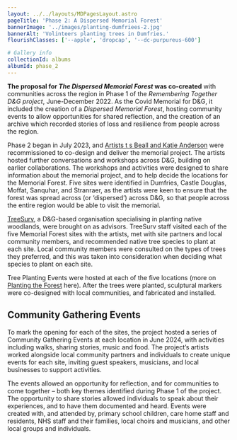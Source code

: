 ```yaml
---
layout: ../../layouts/MDPagesLayout.astro
pageTitle: 'Phase 2: A Dispersed Memorial Forest'
bannerImage: '../images/planting-dumfriees-2.jpg'
bannerAlt: 'Volinteers planting trees in Dumfries.'
flourishClasses: ['--apple', 'dropcap', '--dc-purpureus-600']

# Gallery info
collectionId: albums
albumId: phase_2
---
```


__The proposal for _The Dispersed Memorial Forest_ was co-created__ with communities across the region in Phase 1 of the <i>Remembering Together D&G project</i>, June-December 2022. As the Covid Memorial for D&G, it included the creation of a <i>Dispersed Memorial Forest</i>, hosting community events to allow opportunities for shared reflection, and the creation of an archive which recorded stories of loss and resilience from people across the region.

Phase 2 began in July 2023, and <a href="./the-artists">Artists t s Beall and Katie Anderson</a> were recommissioned to co-design and deliver the memorial project. The artists hosted further conversations and workshops across D&G, building on earlier collaborations. The workshops and activities were designed to share information about the memorial project, and to help decide the locations for the Memorial Forest. Five sites were identified in Dumfries, Castle Douglas, Moffat, Sanquhar, and Stranraer, as the artists were keen to ensure that the forest was spread across (or ‘dispersed’) across D&G, so that people across the entire region would be able to visit the memorial.

<a href="https://www.treesurv.co.uk/">TreeSurv</a>, a D&G-based organisation specialising in planting native woodlands, were brought on as advisors. TreeSurv staff visited each of the five Memorial Forest sites with the artists, met with site partners and local community members, and recommended native tree species to plant at each site. Local community members were consulted on the types of trees they preferred, and this was taken into consideration when deciding what species to plant on each site.

Tree Planting Events were hosted at each of the five locations (more on <a href="./planting-the-forest">Planting the Forest</a> here). After the trees were planted, sculptural markers were co-designed with local communities, and fabricated and installed.

## Community Gathering Events

To mark the opening for each of the sites, the project hosted a series of Community Gathering Events at each location in June 2024, with activities including walks, sharing stories, music and food. The project’s artists worked alongside local community partners and individuals to create unique events for each site, inviting guest speakers, musicians, and local businesses to support activities.

The events allowed an opportunity for reflection, and for communities to come together  – both key themes identified during Phase 1 of the project. The opportunity to share stories allowed individuals to speak about their experiences, and to have them documented and heard. Events were created with, and attended by,  primary school children, care home staff and residents, NHS staff and their families, local choirs and musicians, and  other local groups and individuals.

